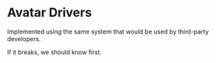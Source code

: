 # Avatar Drivers

Implemented using the same system that would be used by third-party developers.

If it breaks, we should know first.

